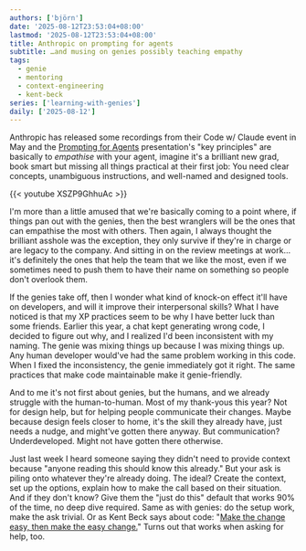 ```yaml
---
authors: ['björn']
date: '2025-08-12T23:53:04+08:00'
lastmod: '2025-08-12T23:53:04+08:00'
title: Anthropic on prompting for agents
subtitle: …and musing on genies possibly teaching empathy
tags:
  - genie
  - mentoring
  - context-engineering
  - kent-beck
series: ['learning-with-genies']
daily: ['2025-08-12']
---
```

Anthropic has released some recordings from their Code w/ Claude event in May and the [Prompting for Agents](https://www.youtube.com/watch?v=XSZP9GhhuAc) presentation's "key principles" are basically to _empathise_ with your agent, imagine it's a brilliant new grad, book smart but missing all things practical at their first job: You need clear concepts, unambiguous instructions, and well-named and designed tools.

{{< youtube XSZP9GhhuAc >}}

I'm more than a little amused that we're basically coming to a point where, if things pan out with the genies, then the best wranglers will be the ones that can empathise the most with others. Then again, I always thought the brilliant asshole was the exception, they only survive if they're in charge or are legacy to the company. And sitting in on the review meetings at work… it's definitely the ones that help the team that we like the most, even if we sometimes need to push them to have their name on something so people don't overlook them.

If the genies take off, then I wonder what kind of knock-on effect it'll have on developers, and will it improve their interpersonal skills? What I have noticed is that my XP practices seem to be why I have better luck than some friends. Earlier this year, a chat kept generating wrong code, I decided to figure out why, and I realized I'd been inconsistent with my naming. The genie was mixing things up because I was mixing things up. Any human developer would've had the same problem working in this code. When I fixed the inconsistency, the genie immediately got it right. The same practices that make code maintainable make it genie-friendly.

And to me it's not first about genies, but the humans, and we already struggle with the human-to-human. Most of my thank-yous this year? Not for design help, but for helping people communicate their changes. Maybe because design feels closer to home, it's the skill they already have, just needs a nudge, and might've gotten there anyway. But communication? Underdeveloped. Might not have gotten there otherwise.

Just last week I heard someone saying they didn't need to provide context because "anyone reading this should know this already." But your ask is piling onto whatever they're already doing. The ideal? Create the context, set up the options, explain how to make the call based on their situation. And if they don't know? Give them the "just do this" default that works 90% of the time, no deep dive required. Same as with genies: do the setup work, make the ask trivial. Or as Kent Beck says about code: "[Make the change easy, then make the easy change.](https://twitter.com/KentBeck/status/250733358307500032)" Turns out that works when asking for help, too.
